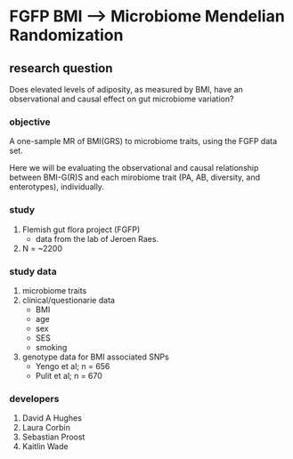 # FGFP BMI --> Microbiome Mendelian Randomization

## research question
Does elevated levels of adiposity, as measured by BMI, have an observational and causal effect on gut microbiome variation?

### objective
A one-sample MR of BMI(GRS) to microbiome traits, using the FGFP data set. 

Here we will be evaluating the observational and causal relationship between BMI-G(R)S and each mirobiome trait (PA, AB, diversity, and enterotypes), individually. 

### study
1. Flemish gut flora project (FGFP)
	* data from the lab of Jeroen Raes.
2. N = ~2200
		
### study data
1. microbiome traits
2. clinical/questionarie data
	* BMI
	* age
	* sex
	* SES
	* smoking
3. genotype data for BMI associated SNPs
	* Yengo et al; n = 656
	* Pulit et al; n = 670
	
### developers
1. David A Hughes
2. Laura Corbin
3. Sebastian Proost
4. Kaitlin Wade

